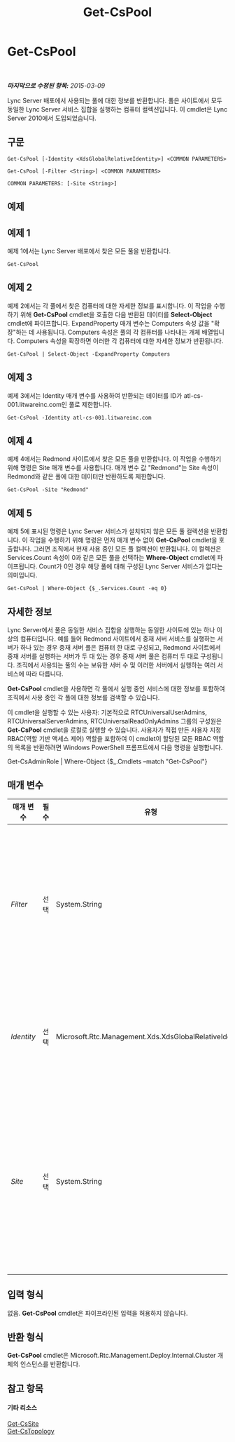 ﻿---
title: Get-CsPool
TOCTitle: Get-CsPool
ms:assetid: e0911c68-9a0a-461a-88d6-c610c6cd996c
ms:mtpsurl: https://technet.microsoft.com/ko-kr/library/Gg398992(v=OCS.15)
ms:contentKeyID: 49305291
ms.date: 08/24/2015
mtps_version: v=OCS.15
ms.translationtype: HT
---

# Get-CsPool

 

_**마지막으로 수정된 항목:** 2015-03-09_

Lync Server 배포에서 사용되는 풀에 대한 정보를 반환합니다. 풀은 사이트에서 모두 동일한 Lync Server 서비스 집합을 실행하는 컴퓨터 컬렉션입니다. 이 cmdlet은 Lync Server 2010에서 도입되었습니다.

## 구문

    Get-CsPool [-Identity <XdsGlobalRelativeIdentity>] <COMMON PARAMETERS>

    Get-CsPool [-Filter <String>] <COMMON PARAMETERS>

    COMMON PARAMETERS: [-Site <String>]

## 예제

## 예제 1

예제 1에서는 Lync Server 배포에서 찾은 모든 풀을 반환합니다.

    Get-CsPool

## 예제 2

예제 2에서는 각 풀에서 찾은 컴퓨터에 대한 자세한 정보를 표시합니다. 이 작업을 수행하기 위해 **Get-CsPool** cmdlet을 호출한 다음 반환된 데이터를 **Select-Object** cmdlet에 파이프합니다. ExpandProperty 매개 변수는 Computers 속성 값을 "확장"하는 데 사용됩니다. Computers 속성은 풀의 각 컴퓨터를 나타내는 개체 배열입니다. Computers 속성을 확장하면 이러한 각 컴퓨터에 대한 자세한 정보가 반환됩니다.

    Get-CsPool | Select-Object -ExpandProperty Computers

## 예제 3

예제 3에서는 Identity 매개 변수를 사용하여 반환되는 데이터를 ID가 atl-cs-001.litwareinc.com인 풀로 제한합니다.

    Get-CsPool -Identity atl-cs-001.litwareinc.com

## 예제 4

예제 4에서는 Redmond 사이트에서 찾은 모든 풀을 반환합니다. 이 작업을 수행하기 위해 명령은 Site 매개 변수를 사용합니다. 매개 변수 값 "Redmond"는 Site 속성이 Redmond와 같은 풀에 대한 데이터만 반환하도록 제한합니다.

    Get-CsPool -Site "Redmond"

## 예제 5

예제 5에 표시된 명령은 Lync Server 서비스가 설치되지 않은 모든 풀 컬렉션을 반환합니다. 이 작업을 수행하기 위해 명령은 먼저 매개 변수 없이 **Get-CsPool** cmdlet을 호출합니다. 그러면 조직에서 현재 사용 중인 모든 풀 컬렉션이 반환됩니다. 이 컬렉션은 Services.Count 속성이 0과 같은 모든 풀을 선택하는 **Where-Object** cmdlet에 파이프됩니다. Count가 0인 경우 해당 풀에 대해 구성된 Lync Server 서비스가 없다는 의미입니다.

    Get-CsPool | Where-Object {$_.Services.Count -eq 0}

## 자세한 정보

Lync Server에서 풀은 동일한 서비스 집합을 실행하는 동일한 사이트에 있는 하나 이상의 컴퓨터입니다. 예를 들어 Redmond 사이트에서 중재 서버 서비스를 실행하는 서버가 하나 있는 경우 중재 서버 풀은 컴퓨터 한 대로 구성되고, Redmond 사이트에서 중재 서버를 실행하는 서버가 두 대 있는 경우 중재 서버 풀은 컴퓨터 두 대로 구성됩니다. 조직에서 사용되는 풀의 수는 보유한 서버 수 및 이러한 서버에서 실행하는 여러 서비스에 따라 다릅니다.

**Get-CsPool** cmdlet을 사용하면 각 풀에서 실행 중인 서비스에 대한 정보를 포함하여 조직에서 사용 중인 각 풀에 대한 정보를 검색할 수 있습니다.

이 cmdlet을 실행할 수 있는 사용자: 기본적으로 RTCUniversalUserAdmins, RTCUniversalServerAdmins, RTCUniversalReadOnlyAdmins 그룹의 구성원은 **Get-CsPool** cmdlet을 로컬로 실행할 수 있습니다. 사용자가 직접 만든 사용자 지정 RBAC(역할 기반 액세스 제어) 역할을 포함하여 이 cmdlet이 할당된 모든 RBAC 역할의 목록을 반환하려면 Windows PowerShell 프롬프트에서 다음 명령을 실행합니다.

Get-CsAdminRole | Where-Object {$\_.Cmdlets –match "Get-CsPool"}

## 매개 변수


<table>
<colgroup>
<col style="width: 25%" />
<col style="width: 25%" />
<col style="width: 25%" />
<col style="width: 25%" />
</colgroup>
<thead>
<tr class="header">
<th>매개 변수</th>
<th>필수</th>
<th>유형</th>
<th>설명</th>
</tr>
</thead>
<tbody>
<tr class="odd">
<td><p><em>Filter</em></p></td>
<td><p>선택</p></td>
<td><p>System.String</p></td>
<td><p>와일드카드를 사용하여 반환할 풀의 ID를 지정하는 데 사용됩니다. 예를 들어 -Filter &quot;*.fabrikam.com&quot; 구문은 ID가 문자열 값 &quot;.fabrikam.com&quot;으로 끝나는 모든 풀을 반환합니다.</p>
<p>Filter 매개 변수와 Identity 매개 변수를 같은 명령에 함께 사용할 수 없습니다.</p></td>
</tr>
<tr class="even">
<td><p><em>Identity</em></p></td>
<td><p>선택</p></td>
<td><p>Microsoft.Rtc.Management.Xds.XdsGlobalRelativeIdentity</p></td>
<td><p>반환할 풀의 FQDN(정규화된 도메인 이름)입니다(예: -Identity atl-cs-001.litwareinc.com).</p>
<p>이 매개 변수가 없으면 조직에서 사용하는 모든 풀이 반환됩니다.</p></td>
</tr>
<tr class="odd">
<td><p><em>Site</em></p></td>
<td><p>선택</p></td>
<td><p>System.String</p></td>
<td><p>지정된 사이트에서 찾은 모든 풀을 반환합니다. 해당 사이트는 사이트 ID(예: site:Redmond) 대신 사이트의 표시 이름(예: Redmond)을 사용하여 참조해야 합니다(예: -Site &quot;Redmond&quot;). 다음 명령을 실행하여 사이트의 표시 이름을 검색할 수 있습니다.</p>
<p>Get-CsSite | Select-Object Identity, DisplayName</p></td>
</tr>
</tbody>
</table>


## 입력 형식

없음. **Get-CsPool** cmdlet은 파이프라인된 입력을 허용하지 않습니다.

## 반환 형식

**Get-CsPool** cmdlet은 Microsoft.Rtc.Management.Deploy.Internal.Cluster 개체의 인스턴스를 반환합니다.

## 참고 항목

#### 기타 리소스

[Get-CsSite](get-cssite.md)  
[Get-CsTopology](get-cstopology.md)

